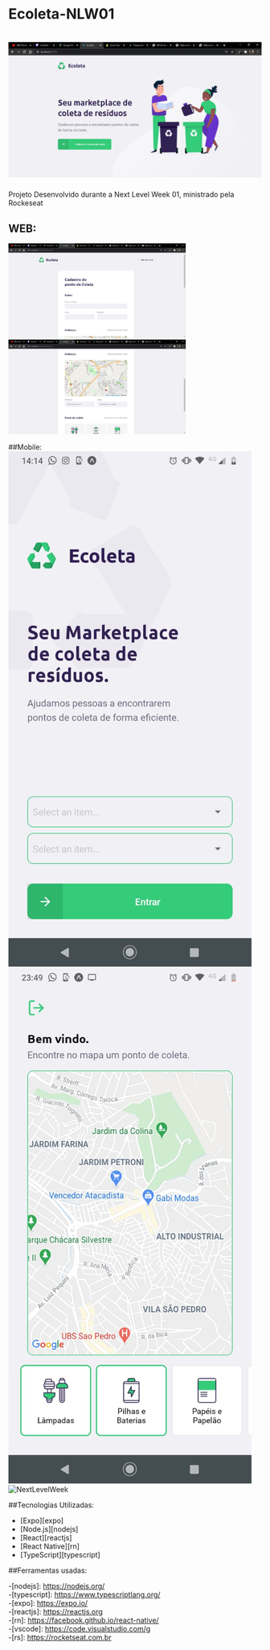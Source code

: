# Ecoleta-NLW01

 <h1 align="center">
    <img alt="NextLevelWeek" title="#NextLevelWeek" src="./assets/meubanner.jpeg" />
</h1>


Projeto Desenvolvido durante a Next Level Week 01, ministrado pela Rockeseat

## WEB:
<img alt="NextLevelWeek" title="#NextLevelWeek" src="./assets/web1.jpeg" style="max-width:70%;">
<img alt="NextLevelWeek" title="#NextLevelWeek" src="./assets/web2.jpeg" style="max-width:70%;">
    
##Mobile:
    <img alt="NextLevelWeek" title="#NextLevelWeek" src="./assets/mobile1.jpeg" />
    <img alt="NextLevelWeek" title="#NextLevelWeek" src="./assets/mobile2.jpeg" />
    <img alt="NextLevelWeek" title="#NextLevelWeek" src="./assets/mobile3jpeg" />



##Tecnologias Utilizadas: 

- [Expo][expo]
- [Node.js][nodejs]
- [React][reactjs]
- [React Native][rn]
- [TypeScript][typescript]



##Ferramentas usadas:

-[nodejs]: https://nodejs.org/<br>
-[typescript]: https://www.typescriptlang.org/<br>
-[expo]: https://expo.io/<br>
-[reactjs]: https://reactjs.org<br>
-[rn]: https://facebook.github.io/react-native/<br>
-[vscode]: https://code.visualstudio.com/g<br>
-[rs]: https://rocketseat.com.br<br>
